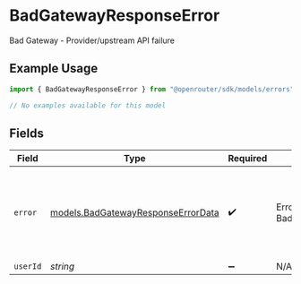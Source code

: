 # BadGatewayResponseError

Bad Gateway - Provider/upstream API failure

## Example Usage

```typescript
import { BadGatewayResponseError } from "@openrouter/sdk/models/errors";

// No examples available for this model
```

## Fields

| Field                                                                             | Type                                                                              | Required                                                                          | Description                                                                       | Example                                                                           |
| --------------------------------------------------------------------------------- | --------------------------------------------------------------------------------- | --------------------------------------------------------------------------------- | --------------------------------------------------------------------------------- | --------------------------------------------------------------------------------- |
| `error`                                                                           | [models.BadGatewayResponseErrorData](../../models/badgatewayresponseerrordata.md) | :heavy_check_mark:                                                                | Error data for BadGatewayResponse                                                 | {<br/>"code": 502,<br/>"message": "Provider returned error"<br/>}                 |
| `userId`                                                                          | *string*                                                                          | :heavy_minus_sign:                                                                | N/A                                                                               |                                                                                   |